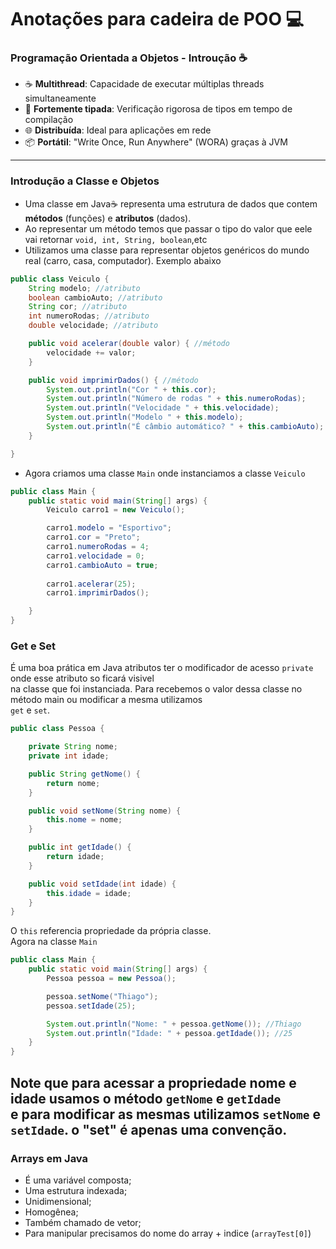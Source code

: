 # Anotações para cadeira de POO 💻
### Programação Orientada a Objetos - Introução ☕
- ☕ **Multithread**: Capacidade de executar múltiplas threads simultaneamente
- 🔢 **Fortemente tipada**: Verificação rigorosa de tipos em tempo de compilação
- 🌐 **Distribuída**: Ideal para aplicações em rede
- 📦 **Portátil**: "Write Once, Run Anywhere" (WORA) graças à JVM
---

### Introdução a Classe e Objetos
* Uma classe em Java☕ representa uma estrutura de dados que contem **métodos** (funções) e **atributos** (dados).
* Ao representar um método temos que passar o tipo do valor que eele vai retornar `void, int, String, boolean`,etc
* Utilizamos uma classe para representar objetos genéricos do mundo real (carro, casa, computador). Exemplo abaixo 
```Java
public class Veiculo {
    String modelo; //atributo
    boolean cambioAuto; //atributo
    String cor; //atributo
    int numeroRodas; //atributo
    double velocidade; //atributo

    public void acelerar(double valor) { //método
        velocidade += valor;
    }

    public void imprimirDados() { //método
        System.out.println("Cor " + this.cor);
        System.out.println("Número de rodas " + this.numeroRodas);
        System.out.println("Velocidade " + this.velocidade);
        System.out.println("Modelo " + this.modelo);
        System.out.println("É câmbio automático? " + this.cambioAuto);
    }

}
```
* Agora criamos uma classe `Main` onde instanciamos a classe `Veiculo`

```Java
public class Main {
    public static void main(String[] args) {
        Veiculo carro1 = new Veiculo();

        carro1.modelo = "Esportivo";
        carro1.cor = "Preto";
        carro1.numeroRodas = 4;
        carro1.velocidade = 0;
        carro1.cambioAuto = true;
        
        carro1.acelerar(25);
        carro1.imprimirDados();

    }
}
```
### Get e Set 
É uma boa prática em Java atributos ter o modificador de acesso ``private`` onde esse atributo so ficará visivel<br/>
na classe que foi instanciada. Para recebemos o valor dessa classe no método main ou modificar a mesma utilizamos <br/>
``get`` e ``set``.
```java
public class Pessoa {

    private String nome;
    private int idade;

    public String getNome() {
        return nome;
    }

    public void setNome(String nome) {
        this.nome = nome;
    }

    public int getIdade() {
        return idade;
    }

    public void setIdade(int idade) {
        this.idade = idade;
    }
}
```
O ``this`` referencia propriedade da própria classe. <br/>
Agora na classe ``Main``
```java
public class Main {
    public static void main(String[] args) {
        Pessoa pessoa = new Pessoa();

        pessoa.setNome("Thiago");
        pessoa.setIdade(25);

        System.out.println("Nome: " + pessoa.getNome()); //Thiago
        System.out.println("Idade: " + pessoa.getIdade()); //25
    }
}
```
Note que para acessar a propriedade nome e idade usamos o método ``getNome`` e ``getIdade`` <br/>
e para modificar as mesmas utilizamos ``setNome`` e ``setIdade``. o "set" é apenas uma convenção.
---
### Arrays em Java
* É uma variável composta;
* Uma estrutura indexada;
* Unidimensional;
* Homogênea;
* Também chamado de vetor;
* Para manipular precisamos do nome do array + indice (`arrayTest[0]`)